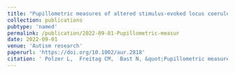 ```yaml
---
title: "Pupillometric measures of altered stimulus-evoked locus coeruleus-norepinephrine activity explain attenuated social attention in preschoolers with autism spectrum disorder."
collection: publications
pubtype: 'named'
permalink: /publication/2022-09-01-Pupillometric-measur
date: 2022-09-01
venue: 'Autism research'
paperurl: 'https://doi.org/10.1002/aur.2818'
citation: ' Polzer L,  Freitag CM,  Bast N, &quot;Pupillometric measures of altered stimulus-evoked locus coeruleus-norepinephrine activity explain attenuated social attention in preschoolers with autism spectrum disorder..&quot; Autism research : official journal of the International Society for Autism Research, 2022.'
---
```

